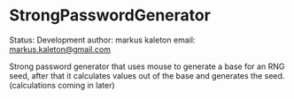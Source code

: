 # StrongPasswordGenerator
Status: Development
author: markus kaleton
email: markus.kaleton@gmail.com

Strong password generator that uses mouse to generate a base for an RNG seed, after that it calculates values out of the base and generates
the seed.  (calculations coming in later)
